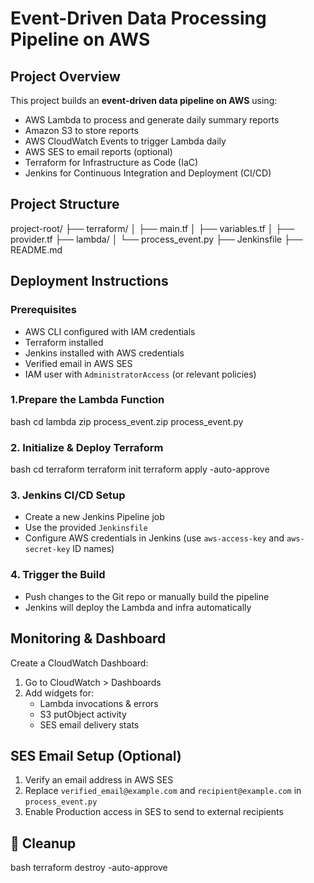 # Event-Driven Data Processing Pipeline on AWS

## Project Overview

This project builds an **event-driven data pipeline on AWS** using:

- AWS Lambda to process and generate daily summary reports
- Amazon S3 to store reports
- AWS CloudWatch Events to trigger Lambda daily
- AWS SES to email reports (optional)
- Terraform for Infrastructure as Code (IaC)
- Jenkins for Continuous Integration and Deployment (CI/CD)



## Project Structure

project-root/
├── terraform/
│   ├── main.tf
│   ├── variables.tf
│   ├── provider.tf
├── lambda/
│   └── process_event.py
├── Jenkinsfile
├── README.md


## Deployment Instructions

### Prerequisites

- AWS CLI configured with IAM credentials
- Terraform installed
- Jenkins installed with AWS credentials
- Verified email in AWS SES
- IAM user with `AdministratorAccess` (or relevant policies)

### 1.Prepare the Lambda Function

bash
cd lambda
zip process_event.zip process_event.py


### 2. Initialize & Deploy Terraform

bash
cd terraform
terraform init
terraform apply -auto-approve


### 3. Jenkins CI/CD Setup

- Create a new Jenkins Pipeline job
- Use the provided `Jenkinsfile`
- Configure AWS credentials in Jenkins (use `aws-access-key` and `aws-secret-key` ID names)

### 4. Trigger the Build

- Push changes to the Git repo or manually build the pipeline
- Jenkins will deploy the Lambda and infra automatically

## Monitoring & Dashboard

Create a CloudWatch Dashboard:

1. Go to CloudWatch > Dashboards
2. Add widgets for:
   - Lambda invocations & errors
   - S3 putObject activity
   - SES email delivery stats


## SES Email Setup (Optional)

1. Verify an email address in AWS SES
2. Replace `verified_email@example.com` and `recipient@example.com` in `process_event.py`
3. Enable Production access in SES to send to external recipients


## 🧹 Cleanup

bash
terraform destroy -auto-approve
